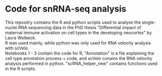 # Code for snRNA-seq analysis
This repositry contains the R and python scripts used to analyse the single-nuclei RNA sequencing data in the PhD thesis "Differential impact of maternal immune activation on cell types in the developing neocortex" by Laura Wolbeck. \
R was used mainly, while python was only used for RNA velocity analysis with scVelo. \
Notebooks 1 - 3 contain the code for R, "Annotation" is a file explaining the cell type annotation process + code, and scVelo conains the RNA velocity analysis performed in python. "scRNA_helper_new" contains functions used in the R scripts.
